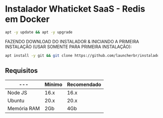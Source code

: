 # Instalador Whaticket SaaS - Redis em Docker

```bash
apt -y update && apt -y upgrade
```

FAZENDO DOWNLOAD DO INSTALADOR & INICIANDO A PRIMEIRA INSTALAÇÃO (USAR SOMENTE PARA PRIMEIRA INSTALAÇÃO):

```bash
apt install -y git && git clone https://github.com/launcherbr/instalador.git instalador && chmod -R 777 instalador && cd instalador  && ./main
```

## Requisitos

| --- | Mínimo | Recomendado |
| --- | --- | --- |
| Node JS | 16.x | 16.x |
| Ubuntu | 20.x | 20.x |
| Memória RAM | 2Gb | 4Gb |  

